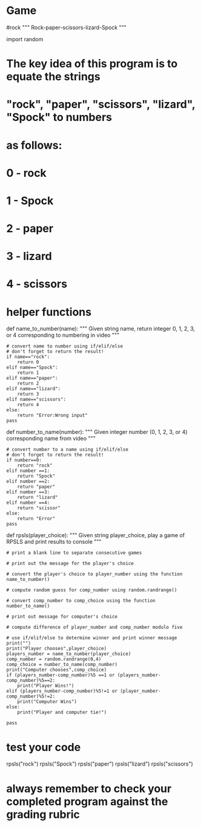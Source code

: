 # Game
#rock
"""
Rock-paper-scissors-lizard-Spock
"""

import random

# The key idea of this program is to equate the strings
# "rock", "paper", "scissors", "lizard", "Spock" to numbers
# as follows:
#
# 0 - rock
# 1 - Spock
# 2 - paper
# 3 - lizard
# 4 - scissors

# helper functions
    
def name_to_number(name):
    """
    Given string name, return integer 0, 1, 2, 3, or 4 
    corresponding to numbering in video
    """
  
    # convert name to number using if/elif/else
    # don't forget to return the result!
    if name=="rock":
        return 0
    elif name=="Spock":
        return 1
    elif name=="paper":
        return 2
    elif name=="lizard":
        return 3
    elif name=="scissors":
        return 4
    else:
        return "Error:Wrong input"
    pass
    
def number_to_name(number):
    """
    Given integer number (0, 1, 2, 3, or 4)
    corresponding name from video
    """
    
    # convert number to a name using if/elif/else
    # don't forget to return the result!
    if number==0:
        return "rock"
    elif number ==1:
        return "Spock"
    elif number ==2:
        return "paper"
    elif number ==3:
        return "lizard"
    elif number ==4:
        return "scissor"
    else:
        return "Error"
    pass


def rpsls(player_choice):
    """
    Given string player_choice, play a game of RPSLS 
    and print results to console
    """
    
    # print a blank line to separate consecutive games
    
    # print out the message for the player's choice

    # convert the player's choice to player_number using the function name_to_number()

    # compute random guess for comp_number using random.randrange()

    # convert comp_number to comp_choice using the function number_to_name()
    
    # print out message for computer's choice

    # compute difference of player_number and comp_number modulo five

    # use if/elif/else to determine winner and print winner message
    print("")
    print("Player chooses",player_choice)
    players_number = name_to_number(player_choice)
    comp_number = random.randrange(0,4)
    comp_choice = number_to_name(comp_number)
    print("Computer chooses",comp_choice)
    if (players_number-comp_number)%5 ==1 or (players_number-comp_number)%5==2:
        print("Player Wins!")
    elif (players_number-comp_number)%5!=1 or (player_number-comp_number)%5!=2:
        print("Computer Wins")
    else:
        print("Player and computer tie!")
    
    pass
     
    
# test your code
rpsls("rock")
rpsls("Spock")
rpsls("paper")
rpsls("lizard")
rpsls("scissors")

# always remember to check your completed program against the grading rubric

